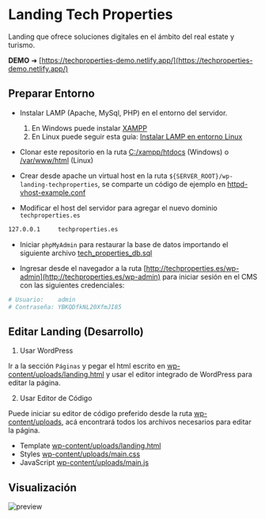 # Landing Tech Properties

Landing que ofrece soluciones digitales en el ámbito del real estate y turismo.

**DEMO** &#x279c; [https://techproperties-demo.netlify.app/](https://techproperties-demo.netlify.app/)

## Preparar Entorno

- Instalar LAMP (Apache, MySql, PHP) en el entorno del servidor.
  1. En Windows puede instalar [XAMPP](https://www.apachefriends.org/es/index.html)
  2. En Linux puede seguir esta guía: [Instalar LAMP en entorno Linux](https://gist.github.com/EdixonAlberto/0c95d228896c1893cfbcd6d237475aaf)

- Clonar este repositorio en la ruta [C:/xampp/htdocs](C:\xampp\htdocs) (Windows) o [/var/www/html](/var/www/html) (Linux)

- Crear desde apache un virtual host en la ruta `${SERVER_ROOT}/wp-landing-techproperties`, se comparte un código de ejemplo en [httpd-vhost-example.conf](./docs/httpd-vhost-example.conf)

- Modificar el host del servidor para agregar el nuevo dominio `techproperties.es`
```sh
127.0.0.1     techproperties.es
```

- Iniciar `phpMyAdmin` para restaurar la base de datos importando el siguiente archivo [tech_properties_db.sql](./docs/tech_properties_db.sql)

- Ingresar desde el navegador a la ruta [http://techproperties.es/wp-admin](http://techproperties.es/wp-admin) para iniciar sesión en el CMS con las siguientes credenciales:
```sh
# Usuario:    admin
# Contraseña: YBKQDfkNL20XfmJI85
```

## Editar Landing (Desarrollo)

1. Usar WordPress

Ir a la sección `Páginas` y pegar el html escrito en [wp-content/uploads/landing.html](./wp-content/uploads/landing.html) y usar el editor integrado de WordPress para editar la página.

2. Usar Editor de Código

Puede iniciar su editor de código preferido desde la ruta [wp-content/uploads](./wp-content/uploads), acá encontrará todos los archivos necesarios para editar la página.
- Template [wp-content/uploads/landing.html](./wp-content/uploads/landing.html)
- Styles [wp-content/uploads/main.css](./wp-content/uploads/main.css)
- JavaScript [wp-content/uploads/main.js](./wp-content/uploads/main.js)

## Visualización

![preview](./preview.png)
